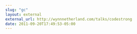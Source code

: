 ```yaml
---
slug: "gc"
layout: external
external_url: http://wynnnetherland.com/talks/codestrong
date: 2011-09-20T17:49:53-05:00
---
```


